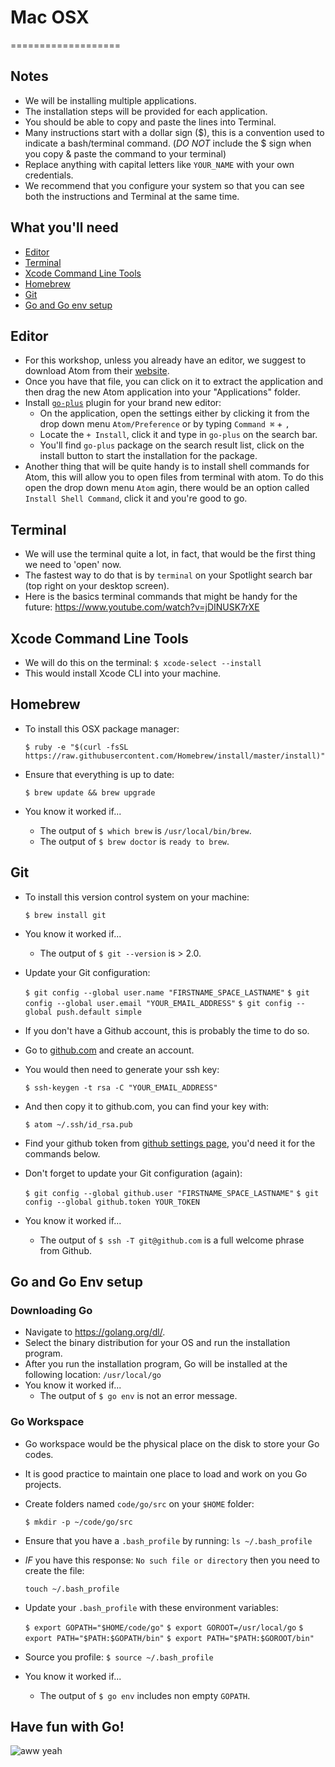 # Mac OSX #
===================

## Notes

* We will be installing multiple applications.
* The installation steps will be provided for each application.
* You should be able to copy and paste the lines into Terminal.
* Many instructions start with a dollar sign ($), this is a convention used to indicate a bash/terminal command. (*DO NOT* include the $ sign when you copy & paste the command to your terminal)
* Replace anything with capital letters like `YOUR_NAME` with your own credentials.
* We recommend that you configure your system so that you can see both the instructions and Terminal at the same time.

## What you'll need

* [Editor](##editor)
* [Terminal](##terminal)
* [Xcode Command Line Tools](##xcode-command-line-tools)
* [Homebrew](##homebrew)
* [Git](##git)
* [Go and Go env setup](##go-and-go-env-setup)

## Editor

* For this workshop, unless you already have an editor, we suggest to download Atom from their [website](http://atom.io).
* Once you have that file, you can click on it to extract the application and then drag the new Atom application into your "Applications" folder.
* Install [`go-plus`](https://atom.io/packages/go-plus) plugin for your brand new editor:
  * On the application, open the settings either by clicking it from the drop down menu `Atom/Preference` or by typing `Command ⌘` + `,`
  * Locate the `+ Install`, click it and type in `go-plus` on the search bar.
  * You'll find `go-plus` package on the search result list, click on the install button to start the installation for the package.
* Another thing that will be quite handy is to install shell commands for Atom, this will allow you to open files from terminal with atom. To do this open the drop down menu `Atom` agin, there would be an option called `Install Shell Command`, click it and you're good to go.

## Terminal

* We will use the terminal quite a lot, in fact, that would be the first thing we need to 'open' now.
* The fastest way to do that is by `terminal` on your Spotlight search bar (top right on your desktop screen).
* Here is the basics terminal commands that might be handy for the future: https://www.youtube.com/watch?v=jDINUSK7rXE

## Xcode Command Line Tools

* We will do this on the terminal: `$ xcode-select --install`
* This would install Xcode CLI into your machine.

## Homebrew

* To install this OSX package manager:

  `$ ruby -e "$(curl -fsSL https://raw.githubusercontent.com/Homebrew/install/master/install)"`

* Ensure that everything is up to date:

  `$ brew update && brew upgrade`

* You know it worked if...
   * The output of `$ which brew` is `/usr/local/bin/brew`.
   * The output of `$ brew doctor` is `ready to brew`.

## Git

* To install this version control system on your machine:

  `$ brew install git`

* You know it worked if...
   * The output of `$ git --version` is > 2.0.
* Update your Git configuration:

  `$ git config --global user.name "FIRSTNAME_SPACE_LASTNAME"`
  `$ git config --global user.email "YOUR_EMAIL_ADDRESS"`
  `$ git config --global push.default simple`

* If you don't have a Github account, this is probably the time to do so.
* Go to [github.com](http://github.com) and create an account.
* You would then need to generate your ssh key:

  `$ ssh-keygen -t rsa -C "YOUR_EMAIL_ADDRESS"`

* And then copy it to github.com, you can find your key with:

  `$ atom ~/.ssh/id_rsa.pub`

* Find your github token from [github settings page](https://github.com/settings/tokens), you'd need it for the commands below.
* Don't forget to update your Git configuration (again):

  `$ git config --global github.user "FIRSTNAME_SPACE_LASTNAME"`
  `$ git config --global github.token YOUR_TOKEN`

* You know it worked if...
   * The output of `$ ssh -T git@github.com` is a full welcome phrase from Github.

## Go and Go Env setup

### Downloading Go

* Navigate to https://golang.org/dl/.
* Select the binary distribution for your OS and run the installation program.
* After you run the installation program, Go will be installed at the following location: `/usr/local/go`
* You know it worked if...
   * The output of `$ go env` is not an error message.

### Go Workspace

* Go workspace would be the physical place on the disk to store your Go codes.
* It is good practice to maintain one place to load and work on you Go projects.
* Create folders named `code/go/src` on your `$HOME` folder:

  `$ mkdir -p ~/code/go/src`

* Ensure that you have a `.bash_profile` by running: `ls ~/.bash_profile`
* *IF* you have this response: `No such file or directory` then you need to create the file:

  `touch ~/.bash_profile`

* Update your `.bash_profile` with these environment variables:

  `$ export GOPATH="$HOME/code/go"`
  `$ export GOROOT=/usr/local/go`
  `$ export PATH="$PATH:$GOPATH/bin"`
  `$ export PATH="$PATH:$GOROOT/bin"`

* Source you profile: `$ source ~/.bash_profile`
* You know it worked if...
  * The output of `$ go env` includes non empty `GOPATH`.

## Have fun with Go!

![aww yeah](http://i.imgur.com/AmFax.gif)
